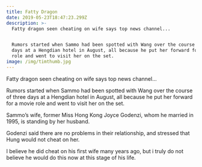 ```yaml
---
title: Fatty Dragon
date: 2019-05-23T18:47:23.299Z
description: >-
  Fatty dragon seen cheating on wife says top news channel...


  Rumors started when Sammo had been spotted with Wang over the course of three
  days at a Hengdian hotel in August, all because he put her forward for a movie
  role and went to visit her on the set.
image: /img/timthumb.jpg
---
```

Fatty dragon seen cheating on wife says top news channel...

Rumors started when Sammo had been spotted with Wang over the course of three days at a Hengdian hotel in August, all because he put her forward for a movie role and went to visit her on the set.



Sammo’s wife, former Miss Hong Kong Joyce Godenzi, whom he married in 1995, is standing by her husband.



Godenzi said there are no problems in their relationship, and stressed that Hung would not cheat on her.



I believe he did cheat on his first wife many years ago, but i truly do not believe he would do this now at this stage of his life.
